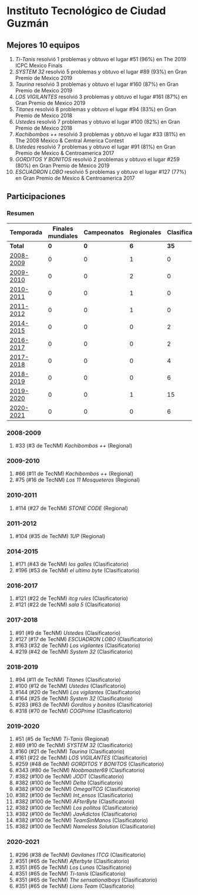 ---
---

# Instituto Tecnológico de Ciudad Guzmán

## Mejores 10 equipos

1. _Ti-Tanis_ resolvió 1 problemas y obtuvo el lugar #51 (96%) en The 2019 ICPC Mexico Finals
1. _SYSTEM 32_ resolvió 5 problemas y obtuvo el lugar #89 (93%) en Gran Premio de Mexico 2019
1. _Taurina_ resolvió 3 problemas y obtuvo el lugar #160 (87%) en Gran Premio de Mexico 2019
1. _LOS VIGILANTES_ resolvió 3 problemas y obtuvo el lugar #161 (87%) en Gran Premio de Mexico 2019
1. _Titanes_ resolvió 8 problemas y obtuvo el lugar #94 (83%) en Gran Premio de Mexico 2018
1. _Ustedes_ resolvió 7 problemas y obtuvo el lugar #100 (82%) en Gran Premio de Mexico 2018
1. _Kachibombos ++_ resolvió 3 problemas y obtuvo el lugar #33 (81%) en The 2008 Mexico & Central America Contest
1. _Ustedes_ resolvió 7 problemas y obtuvo el lugar #91 (81%) en Gran Premio de Mexico & Centroamerica 2017
1. _GORDITOS Y BONITOS_ resolvió 2 problemas y obtuvo el lugar #259 (80%) en Gran Premio de Mexico 2019
1. _ESCUADRON LOBO_ resolvió 5 problemas y obtuvo el lugar #127 (77%) en Gran Premio de Mexico & Centroamerica 2017

## Participaciones

### Resumen

| Temporada | Finales mundiales | Campeonatos | Regionales | Clasificatorios | Equipos |
| --- | --- | --- | --- | --- | --- |
| **Total** | **0** | **0** | **6** | **35** | **40** |
| [2008-2009](#2008-2009) | 0 | 0 | 1 | 0 | 1 |
| [2009-2010](#2009-2010) | 0 | 0 | 2 | 0 | 2 |
| [2010-2011](#2010-2011) | 0 | 0 | 1 | 0 | 1 |
| [2011-2012](#2011-2012) | 0 | 0 | 1 | 0 | 1 |
| [2014-2015](#2014-2015) | 0 | 0 | 0 | 2 | 2 |
| [2016-2017](#2016-2017) | 0 | 0 | 0 | 2 | 2 |
| [2017-2018](#2017-2018) | 0 | 0 | 0 | 4 | 4 |
| [2018-2019](#2018-2019) | 0 | 0 | 0 | 6 | 6 |
| [2019-2020](#2019-2020) | 0 | 0 | 1 | 15 | 15 |
| [2020-2021](#2020-2021) | 0 | 0 | 0 | 6 | 6 |

### 2008-2009

1. #33 (#3 de TecNM) _Kachibombos ++_ (Regional)

### 2009-2010

1. #66 (#11 de TecNM) _Kachibombos ++_ (Regional)
1. #75 (#16 de TecNM) _Los 11 Mosqueteros_ (Regional)

### 2010-2011

1. #114 (#27 de TecNM) _STONE CODE_ (Regional)

### 2011-2012

1. #104 (#35 de TecNM) _1UP_ (Regional)

### 2014-2015

1. #171 (#43 de TecNM) _los galles_ (Clasificatorio)
1. #196 (#53 de TecNM) _el ultimo byte_ (Clasificatorio)

### 2016-2017

1. #121 (#22 de TecNM) _itcg rules_ (Clasificatorio)
1. #121 (#22 de TecNM) _sala 5_ (Clasificatorio)

### 2017-2018

1. #91 (#9 de TecNM) _Ustedes_ (Clasificatorio)
1. #127 (#17 de TecNM) _ESCUADRON LOBO_ (Clasificatorio)
1. #163 (#32 de TecNM) _Los vigilantes_ (Clasificatorio)
1. #219 (#42 de TecNM) _System 32_ (Clasificatorio)

### 2018-2019

1. #94 (#11 de TecNM) _Titanes_ (Clasificatorio)
1. #100 (#12 de TecNM) _Ustedes_ (Clasificatorio)
1. #144 (#20 de TecNM) _Los vigilantes_ (Clasificatorio)
1. #164 (#25 de TecNM) _System 32_ (Clasificatorio)
1. #283 (#63 de TecNM) _Gorditos y bonitos_ (Clasificatorio)
1. #318 (#70 de TecNM) _COGPrime_ (Clasificatorio)

### 2019-2020

1. #51 (#5 de TecNM) _Ti-Tanis_ (Regional)
1. #89 (#10 de TecNM) _SYSTEM 32_ (Clasificatorio)
1. #160 (#21 de TecNM) _Taurina_ (Clasificatorio)
1. #161 (#22 de TecNM) _LOS VIGILANTES_ (Clasificatorio)
1. #259 (#48 de TecNM) _GORDITOS Y BONITOS_ (Clasificatorio)
1. #343 (#80 de TecNM) _Noobmaster69_ (Clasificatorio)
1. #382 (#100 de TecNM) _JODT_ (Clasificatorio)
1. #382 (#100 de TecNM) _Delta_ (Clasificatorio)
1. #382 (#100 de TecNM) _OmegaITCG_ (Clasificatorio)
1. #382 (#100 de TecNM) _Int_ensos_ (Clasificatorio)
1. #382 (#100 de TecNM) _AFterByte_ (Clasificatorio)
1. #382 (#100 de TecNM) _Los pollitos_ (Clasificatorio)
1. #382 (#100 de TecNM) _JavAdictos_ (Clasificatorio)
1. #382 (#100 de TecNM) _TeamSinManos_ (Clasificatorio)
1. #382 (#100 de TecNM) _Nameless Solution_ (Clasificatorio)

### 2020-2021

1. #296 (#38 de TecNM) _Gavilanes ITCG_ (Clasificatorio)
1. #351 (#65 de TecNM) _Afterbyte_ (Clasificatorio)
1. #351 (#65 de TecNM) _Los Lunas_ (Clasificatorio)
1. #351 (#65 de TecNM) _Ti-tanis_ (Clasificatorio)
1. #351 (#65 de TecNM) _The sensationalboys_ (Clasificatorio)
1. #351 (#65 de TecNM) _Lions Team_ (Clasificatorio)




